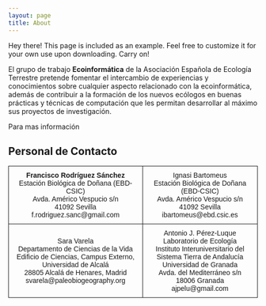 ```yaml
---
layout: page
title: About
---
```


<p class="message">
  Hey there! This page is included as an example. Feel free to customize it for your own use upon downloading. Carry on!
</p>

El grupo de trabajo **Ecoinformática** de la Asociación Española de Ecología Terrestre pretende fomentar el intercambio de experiencias y conocimientos sobre cualquier aspecto relacionado con la ecoinformática, además de contribuir a la formación de los nuevos ecólogos en buenas prácticas y técnicas de computación que les permitan desarrollar al máximo sus proyectos de investigación. 

Para mas información 

## Personal de Contacto
<style type="text/css">
.tg  {border-collapse:collapse;border-spacing:0;}
.tg td{font-family:Arial, sans-serif;font-size:14px;padding:10px 5px;border-style:solid;border-width:1px;overflow:hidden;word-break:normal;}
.tg th{font-family:Arial, sans-serif;font-size:14px;font-weight:normal;padding:10px 5px;border-style:solid;border-width:1px;overflow:hidden;word-break:normal;}
.tg .tg-s6z2{text-align:center}
</style>
<table class="tg">
  <tr>
    <th class="tg-s6z2"><strong>Francisco Rodríguez Sánchez</strong><br>Estación Biológica de Doñana (EBD-CSIC)<br>Avda. Américo Vespucio s/n <br>41092 Sevilla<br>f.rodriguez.sanc@gmail.com</th>
    <th class="tg-s6z2">Ignasi Bartomeus<br>Estación Biológica de Doñana (EBD-CSIC)<br>Avda. Américo Vespucio s/n<br>41092 Sevilla<br>ibartomeus@ebd.csic.es</th>
  </tr>
  <tr>
    <td class="tg-s6z2">Sara Varela<br>Departamento de Ciencias de la Vida<br>Edificio de Ciencias, Campus Externo, Universidad de Alcalá <br>28805 Alcalá de Henares, Madrid<br>svarela@paleobiogeography.org</td>
    <td class="tg-s6z2">Antonio J. Pérez-Luque<br>Laboratorio de Ecología <br>Instituto Interuniversitario del Sistema Tierra de Andalucía<br>Universidad de Granada <br>Avda. del Mediterráneo s/n<br>18006 Granada <br>ajpelu@gmail.com</td>
  </tr>
</table>


